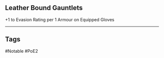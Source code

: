 ## Leather Bound Gauntlets
+1 to Evasion Rating per 1 Armour on Equipped Gloves

---
## Tags
#Notable
#PoE2
